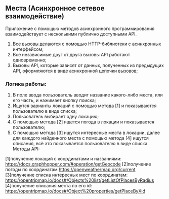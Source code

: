 ## Места (Асинхронное сетевое взаимодействие)

Приложение с помощью методов асинхронного программирования взаимодействует с несколькими публично доступными API.

1. Все вызовы делаются с помощью HTTP-библиотеки с асинхронных интерфейсом;
2. Все независимые друг от друга вызовы API работают одновременно;
3. Вызовы API, которые зависят от данных, полученных из предыдущих API, оформляются в виде асинхронной цепочки вызовов;

### Логика работы:

1. В поле ввода пользователь вводит название какого-либо места, или его часть, и нажимает кнопку поиска;
2. Ищутся варианты локаций с помощью метода [1] и показываются пользователю в виде списка;
3. Пользователь выбирает одну локацию;
4. С помощью метода [2] ищется погода в локации и показывается пользователю;
5. С помощью метода [3] ищутся интересные места в локации, далее для каждого найденного места с помощью метода [4] ищутся описания, всё это показывается пользователю в виде списка.
Методы API:

[1]получение локаций с координатами и названиями: https://docs.graphhopper.com/#operation/getGeocode
[2]получение погоды по координатам https://openweathermap.org/current
[3]получение списка интересных мест по координатам: https://opentripmap.io/docs#/Objects%20list/getListOfPlacesByRadius
[4]получение описания места по его id: https://opentripmap.io/docs#/Object%20properties/getPlaceByXid
